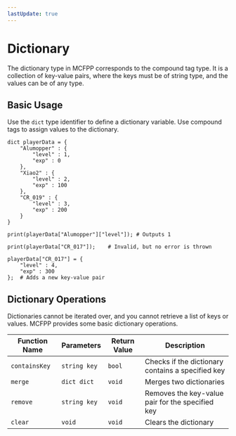 ```yaml
---
lastUpdate: true
---
```


# Dictionary

The dictionary type in MCFPP corresponds to the compound tag type. It is a collection of key-value pairs, where the keys must be of string type, and the values can be of any type.

## Basic Usage

Use the `dict` type identifier to define a dictionary variable. Use compound tags to assign values to the dictionary.

```mcfpp
dict playerData = {
    "Alumopper" : {
        "level" : 1,
        "exp" : 0
    },
    "Xiao2" : {
        "level" : 2,
        "exp" : 100
    },
    "CR_019" : {
        "level" : 3,
        "exp" : 200
    }
}

print(playerData["Alumopper"]["level"]); # Outputs 1

print(playerData["CR_017"]);    # Invalid, but no error is thrown

playerData["CR_017"] = {
    "level" : 4,
    "exp" : 300
};  # Adds a new key-value pair
```

## Dictionary Operations

Dictionaries cannot be iterated over, and you cannot retrieve a list of keys or values. MCFPP provides some basic dictionary operations.

| Function Name | Parameters | Return Value | Description |
| --- | --- | --- | --- |
| `containsKey` | `string key` | `bool` | Checks if the dictionary contains a specified key |
| `merge` | `dict dict` | `void` | Merges two dictionaries |
| `remove` | `string key` | `void` | Removes the key-value pair for the specified key |
| `clear` | `void` | `void` | Clears the dictionary |
